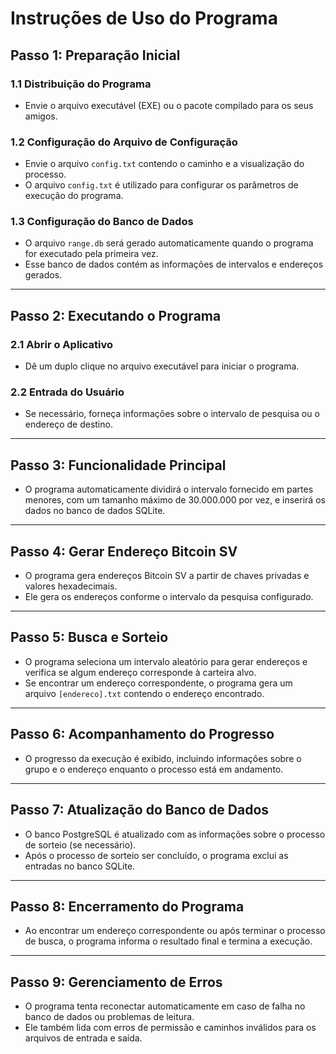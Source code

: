 # Instruções de Uso do Programa

## Passo 1: Preparação Inicial

### 1.1 Distribuição do Programa
- Envie o arquivo executável (EXE) ou o pacote compilado para os seus amigos.

### 1.2 Configuração do Arquivo de Configuração
- Envie o arquivo `config.txt` contendo o caminho e a visualização do processo.
- O arquivo `config.txt` é utilizado para configurar os parâmetros de execução do programa.

### 1.3 Configuração do Banco de Dados
- O arquivo `range.db` será gerado automaticamente quando o programa for executado pela primeira vez.
- Esse banco de dados contém as informações de intervalos e endereços gerados.

---

## Passo 2: Executando o Programa

### 2.1 Abrir o Aplicativo
- Dê um duplo clique no arquivo executável para iniciar o programa.

### 2.2 Entrada do Usuário
- Se necessário, forneça informações sobre o intervalo de pesquisa ou o endereço de destino. 

---

## Passo 3: Funcionalidade Principal

- O programa automaticamente dividirá o intervalo fornecido em partes menores, com um tamanho máximo de 30.000.000 por vez, e inserirá os dados no banco de dados SQLite.

---

## Passo 4: Gerar Endereço Bitcoin SV

- O programa gera endereços Bitcoin SV a partir de chaves privadas e valores hexadecimais.
- Ele gera os endereços conforme o intervalo da pesquisa configurado.

---

## Passo 5: Busca e Sorteio

- O programa seleciona um intervalo aleatório para gerar endereços e verifica se algum endereço corresponde à carteira alvo.
- Se encontrar um endereço correspondente, o programa gera um arquivo `[endereco].txt` contendo o endereço encontrado.

---

## Passo 6: Acompanhamento do Progresso

- O progresso da execução é exibido, incluindo informações sobre o grupo e o endereço enquanto o processo está em andamento.

---

## Passo 7: Atualização do Banco de Dados

- O banco PostgreSQL é atualizado com as informações sobre o processo de sorteio (se necessário).
- Após o processo de sorteio ser concluído, o programa exclui as entradas no banco SQLite.

---

## Passo 8: Encerramento do Programa

- Ao encontrar um endereço correspondente ou após terminar o processo de busca, o programa informa o resultado final e termina a execução.

---

## Passo 9: Gerenciamento de Erros

- O programa tenta reconectar automaticamente em caso de falha no banco de dados ou problemas de leitura.
- Ele também lida com erros de permissão e caminhos inválidos para os arquivos de entrada e saída.
